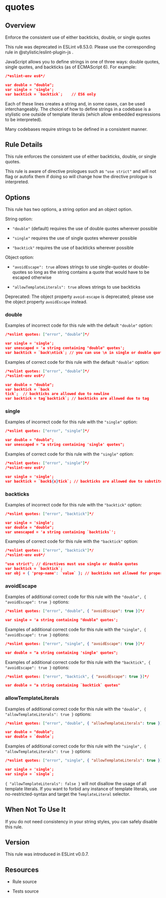 

# quotes
## Overview

Enforce the consistent use of either backticks, double, or single quotes

This rule was deprecated in ESLint v8.53.0. Please use the corresponding rule  in @stylistic/eslint-plugin-js .

JavaScript allows you to define strings in one of three ways: double quotes, single quotes, and backticks (as of ECMAScript 6). For example:


```json
/*eslint-env es6*/

var double = "double";
var single = 'single';
var backtick = `backtick`;    // ES6 only
```

Each of these lines creates a string and, in some cases, can be used interchangeably. The choice of how to define strings in a codebase is a stylistic one outside of template literals (which allow embedded expressions to be interpreted).

Many codebases require strings to be defined in a consistent manner.

## Rule Details

This rule enforces the consistent use of either backticks, double, or single quotes.

This rule is aware of directive prologues such as `"use strict"` and will not flag or autofix them if doing so will change how the directive prologue is interpreted.

## Options

This rule has two options, a string option and an object option.

String option:


- `"double"` (default) requires the use of double quotes wherever possible

- `"single"` requires the use of single quotes wherever possible

- `"backtick"` requires the use of backticks wherever possible

Object option:


- `"avoidEscape": true` allows strings to use single-quotes or double-quotes so long as the string contains a quote that would have to be escaped otherwise

- `"allowTemplateLiterals": true` allows strings to use backticks

Deprecated: The object property `avoid-escape` is deprecated; please use the object property `avoidEscape` instead.

### double

Examples of incorrect code for this rule with the default `"double"` option:


```json
/*eslint quotes: ["error", "double"]*/

var single = 'single';
var unescaped = 'a string containing "double" quotes';
var backtick = `back\ntick`; // you can use \n in single or double quoted strings
```

Examples of correct code for this rule with the default `"double"` option:


```json
/*eslint quotes: ["error", "double"]*/
/*eslint-env es6*/

var double = "double";
var backtick = `back
tick`;  // backticks are allowed due to newline
var backtick = tag`backtick`; // backticks are allowed due to tag
```

### single

Examples of incorrect code for this rule with the `"single"` option:


```json
/*eslint quotes: ["error", "single"]*/

var double = "double";
var unescaped = "a string containing 'single' quotes";
```

Examples of correct code for this rule with the `"single"` option:


```json
/*eslint quotes: ["error", "single"]*/
/*eslint-env es6*/

var single = 'single';
var backtick = `back${x}tick`; // backticks are allowed due to substitution
```

### backticks

Examples of incorrect code for this rule with the `"backtick"` option:


```json
/*eslint quotes: ["error", "backtick"]*/

var single = 'single';
var double = "double";
var unescaped = 'a string containing `backticks`';
```

Examples of correct code for this rule with the `"backtick"` option:


```json
/*eslint quotes: ["error", "backtick"]*/
/*eslint-env es6*/

"use strict"; // directives must use single or double quotes
var backtick = `backtick`;
var obj = { 'prop-name': `value` }; // backticks not allowed for property names
```

### avoidEscape

Examples of additional correct code for this rule with the `"double", { "avoidEscape": true }` options:


```json
/*eslint quotes: ["error", "double", { "avoidEscape": true }]*/

var single = 'a string containing "double" quotes';
```

Examples of additional correct code for this rule with the `"single", { "avoidEscape": true }` options:


```json
/*eslint quotes: ["error", "single", { "avoidEscape": true }]*/

var double = "a string containing 'single' quotes";
```

Examples of additional correct code for this rule with the `"backtick", { "avoidEscape": true }` options:


```json
/*eslint quotes: ["error", "backtick", { "avoidEscape": true }]*/

var double = "a string containing `backtick` quotes"
```

### allowTemplateLiterals

Examples of additional correct code for this rule with the `"double", { "allowTemplateLiterals": true }` options:


```json
/*eslint quotes: ["error", "double", { "allowTemplateLiterals": true }]*/

var double = "double";
var double = `double`;
```

Examples of additional correct code for this rule with the `"single", { "allowTemplateLiterals": true }` options:


```json
/*eslint quotes: ["error", "single", { "allowTemplateLiterals": true }]*/

var single = 'single';
var single = `single`;
```

`{ "allowTemplateLiterals": false }` will not disallow the usage of all template literals. If you want to forbid any instance of template literals, use no-restricted-syntax  and target the `TemplateLiteral` selector.

## When Not To Use It

If you do not need consistency in your string styles, you can safely disable this rule.

## Version

This rule was introduced in ESLint v0.0.7.

## Resources


- Rule source 

- Tests source 

